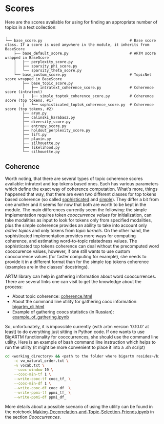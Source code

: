 # Scores

Here are the scores available for using for finding an appropriate number of topics in a text collection:

    .
    └── base_score.py                                        # Base score class. If a score is used anywhere in the module, it inherits from BaseScore
        ├── base_default_score.py                            # ARTM score wrapped in BaseScore
        │   ├── perplexity_score.py
        │   ├── sparsity_phi_score.py
        │   └── sparsity_theta_score.py
        └── base_custom_score.py                             # TopicNet score wrapped in BaseScore
            ├── base_topic_score.py
            │   ├── intratext_coherence_score.py             # Coherence score (intratext)
            │   ├── simple_toptok_coherence_score.py         # Coherence score (top tokens, #1)
            │   └── sophisticated_toptok_coherence_score.py  # Coherence score (top tokens, #2)
            ├── arun.py
            ├── calinski_harabasz.py
            ├── diversity_score.py
            ├── entropy_score.py
            ├── holdout_perplexity_score.py
            ├── lift.py
            ├── plavin.py
            ├── silhouette.py
            ├── likelihood.py
            └── silhouette.py


## Coherence

Worth noting, that there are several types of topic coherence scores available: intratext and top tokens based ones.
Each has various parameters which define the exact way of coherence computation.
What's more, things happened that way, that there are even two different classes for top tokens based coherence (so called [sophisticated](sophisticated_toptok_coherence_score.py) and [simple](simple_toptok_coherence_score.py)).
They differ a bit from one another and it seems for now that both are worth to be kept in the module.
The main differences currently seem the following: the simple implementation requires token *cooccurrence values* for initialization, can take modalities as input to look for tokens only from specified modalities, plus the simple coherence provides an ability to take into account only *active topics* and only tokens from *topic kernels*.
On the other hand, the sophisticated implementation provides more ways for computing coherence, and estimating word-to-topic relatedness values.
The sophisticated top tokens coherence can deal without the precomputed word cooccurence values, however, if one still wants to use custom cooccurrence values (for faster computing for example), she needs to provide it in a different format than for the simple top tokens coherence (examples are in the classes' docstrings).

ARTM library can help in gathering information about word cooccurrences.
There are several links one can visit to get the knowledge about the process:

* About topic coherence: [coherence.html](https://bigartm.readthedocs.io/en/stable/tutorials/python_userguide/coherence.html)
* About the command line utility for gathering cooc information: [bigartm_cli.html](https://bigartm.readthedocs.io/en/stable/tutorials/bigartm_cli.html)
* Example of gathering coocs statistics (in Russian): [example_of_gathering.ipynb](https://nbviewer.jupyter.org/github/bigartm/bigartm-book/blob/master/junk/cooc_dictionary/example_of_gathering.ipynb)

So, unfortunately, it is impossible currently (with artm version '0.10.0' at least) to do everything just sitting in Python code.
If one wants to use BigARTM functionality for cooccurrences, she should use the command line utility.
Here is an example of bash command line instruction which helps to run the utility (it might be more convenient to place it into a .sh script)

```bash
cd <working_directory> && <path to the folder where bigartm resides>/bigartm/build/bin/bigartm \
    -c vw_natural_order.txt \
    -v vocab.txt \
    --cooc-window 10 \
    --cooc-min-tf 1 \
    --write-cooc-tf cooc_tf_ \
    --cooc-min-df 1 \
    --write-cooc-df cooc_df_ \
    --write-ppmi-tf ppmi_tf_ \
    --write-ppmi-df ppmi_df_
```

More details about a possible scenario of using the utility can be found in the notebook [Making-Decorrelation-and-Topic-Selection-Friends.ipynb](https://github.com/machine-intelligence-laboratory/TopicNet/blob/master/topicnet/demos/Making-Decorrelation-and-Topic-Selection-Friends.ipynb) in the section *Cooccurrences*.
